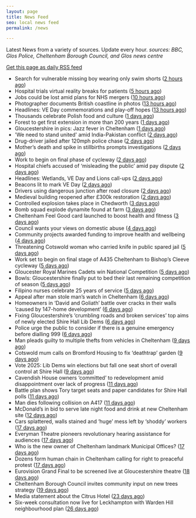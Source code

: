 ```yaml
---
layout: page
title: News Feed
seo: local news feed
permalink: /news

---
```


Latest News from a variety of sources. Update every hour.
_sources: BBC, Glos Police, Cheltenham Borough Council, and Glos news centre_

[Get this page as daily RSS feed](/daily.rss)

<!-- news_marker starts -->
- Search for vulnerable missing boy wearing only swim shorts ([2 hours ago](https://www.bbc.com/news/articles/ced20dq64yno))
- Hospital trials virtual reality breaks for patients ([5 hours ago](https://www.bbc.com/news/articles/c98py6k423xo))
- Jobs could be lost amid plans for NHS mergers ([10 hours ago](https://www.bbc.com/news/articles/cq54e3ned40o))
- Photographer documents British coastline in photos ([13 hours ago](https://www.bbc.com/news/articles/cewdlqzxello))
- Headlines: VE Day commemorations and play-off hopes ([13 hours ago](https://www.bbc.com/news/articles/c8070x0r38jo))
- Thousands celebrate Polish food and culture ([1 days ago](https://www.bbc.com/news/articles/c861904v5ego))
- Forest to get first extension in more than 200 years ([1 days ago](https://www.bbc.com/news/articles/cx2w2d1ww0yo))
- Gloucestershire in pics: Jazz fever in Cheltenham ([1 days ago](https://www.bbc.com/news/articles/cql23676qlgo))
- 'We need to stand united' amid India-Pakistan conflict ([2 days ago](https://www.bbc.com/news/articles/cx202gvxgj7o))
- Drug-driver jailed after 120mph police chase ([2 days ago](https://www.bbc.com/news/articles/c8jgl2gdj3jo))
- Mother’s death and spike in stillbirths prompts investigations ([2 days ago](https://gloucesternewscentre.co.uk/mothers-death-and-spike-in-stillbirths-prompts-investigations/))
- Work to begin on final phase of cycleway ([2 days ago](https://www.bbc.com/news/articles/cjwq3242dego))
- Hospital chiefs accused of ‘misleading the public’ amid pay dispute ([2 days ago](https://gloucesternewscentre.co.uk/hospital-chiefs-accused-of-misleading-the-public-amid-pay-dispute/))
- Headlines: Wetlands, VE Day and Lions call-ups ([2 days ago](https://www.bbc.com/news/articles/c4gre522d7lo))
- Beacons lit to mark VE Day ([2 days ago](https://www.bbc.com/news/videos/c74nln2wnzko))
- Drivers using dangerous junction after road closure ([2 days ago](https://www.bbc.com/news/articles/c0qnq5jvwz0o))
- Medieval building reopened after £300k restoration ([2 days ago](https://www.bbc.com/news/articles/cwy6y3d1xz0o))
- Controlled explosion takes place in Chedworth ([3 days ago](https://gloucesternewscentre.co.uk/controlled-explosion-takes-place-in-chedworth/))
- Bomb squad explode dynamite found at farm ([3 days ago](https://www.bbc.com/news/articles/c0k34gzdmxko))
- Cheltenham Feel Good card launched to boost health and fitness ([3 days ago](https://www.cheltenham.gov.uk/news/article/3007/cheltenham_feel_good_card_launched_to_boost_health_and_fitness))
- Council wants your views on domestic abuse ([4 days ago](https://gloucesternewscentre.co.uk/council-wants-your-views-on-domestic-abuse/))
- Community projects awarded funding to improve health and wellbeing ([4 days ago](https://www.cheltenham.gov.uk/news/article/3006/community_projects_awarded_funding_to_improve_health_and_wellbeing))
- Threatening Cotswold woman who carried knife in public spared jail ([5 days ago](https://gloucesternewscentre.co.uk/threatening-cotswold-woman-who-carried-knife-in-public-spared-jail/))
- Work set to begin on final stage of A435 Cheltenham to Bishop’s Cleeve cycleway ([5 days ago](https://gloucesternewscentre.co.uk/work-set-to-begin-on-final-stage-of-a435-cheltenham-to-bishops-cleeve-cycleway/))
- Gloucester Royal Marines Cadets win National Competition ([5 days ago](https://gloucesternewscentre.co.uk/gloucester-royal-marines-cadets-win-national-competition/))
- Bowls: Gloucestershire finally put to bed their last remaining competition of season ([5 days ago](https://gloucesternewscentre.co.uk/bowls-gloucestershire-finally-put-to-bed-their-last-remaining-competition-of-season/))
- Filipino nurses celebrate 25 years of service ([5 days ago](https://gloucesternewscentre.co.uk/filipino-nurses-celebrate-25-years-of-service/))
- Appeal after man stole man’s watch in Cheltenham ([6 days ago](https://gloucesternewscentre.co.uk/appeal-after-man-stole-mans-watch-in-cheltenham/))
- Homeowners in ‘David and Goliath’ battle over cracks in their walls ’caused by 147-home development’ ([6 days ago](https://gloucesternewscentre.co.uk/homeowners-in-david-and-goliath-battle-over-cracks-in-their-walls-caused-by-147-home-development/))
- Fixing Gloucestershire’s ‘crumbling roads and broken services’ top aims of newly elected Shire Hall Lib Dems ([6 days ago](https://gloucesternewscentre.co.uk/fixing-gloucestershires-crumbling-roads-and-broken-services-top-aims-of-newly-elected-shire-hall-lib-dems/))
- Police urge the public to consider if there is a genuine emergency before dialling 999 ([6 days ago](https://gloucesternewscentre.co.uk/police-urge-the-public-to-consider-if-there-is-a-genuine-emergency-before-dialling-999/))
- Man pleads guilty to multiple thefts from vehicles in Cheltenham ([9 days ago](https://gloucesternewscentre.co.uk/man-pleads-guilty-to-multiple-thefts-from-vehicles-in-cheltenham/))
- Cotswold mum calls on Bromford Housing to fix ‘deathtrap’ garden ([9 days ago](https://gloucesternewscentre.co.uk/cotswold-mum-calls-on-bromford-housing-to-fix-deathtrap-garden/))
- Vote 2025: Lib Dems win elections but fall one seat short of overall control at Shire Hall ([9 days ago](https://gloucesternewscentre.co.uk/vote-2025-lib-dems-win-elections-but-fall-one-seat-short-of-overall-control-at-shire-hall/))
- Cavendish House owners ‘committed’ to redevelopment amid disappointment over lack of progress ([11 days ago](https://gloucesternewscentre.co.uk/cavendish-house-owners-committed-to-redevelopment-amid-disappointment-over-lack-of-progress/))
- Battle plan shows Tory target seats and paper candidates for Shire Hall polls ([11 days ago](https://gloucesternewscentre.co.uk/battle-plan-shows-tory-target-seats-and-paper-candidates-for-shire-hall-polls/))
- Man dies following collision on A417 ([11 days ago](https://gloucesternewscentre.co.uk/man-dies-following-collision-on-a417/))
- McDonald’s in bid to serve late night food and drink at new Cheltenham site ([12 days ago](https://gloucesternewscentre.co.uk/mcdonalds-in-bid-to-serve-late-night-food-and-drink-at-new-cheltenham-site/))
- Cars splattered, walls stained and ‘huge’ mess left by ‘shoddy’ workers ([17 days ago](https://gloucesternewscentre.co.uk/cars-splattered-walls-stained-and-huge-mess-left-by-shoddy-workers/))
- Everyman Theatre pioneers revolutionary hearing assistance for audiences ([17 days ago](https://gloucesternewscentre.co.uk/everyman-theatre-pioneers-revolutionary-hearing-assistance-for-audiences/))
- Who is the new owner of Cheltenham landmark Municipal Offices? ([17 days ago](https://gloucesternewscentre.co.uk/who-is-the-new-owner-of-cheltenham-landmark-municipal-offices/))
- Dozens form human chain in Cheltenham calling for right to preaceful protest ([17 days ago](https://gloucesternewscentre.co.uk/dozens-form-human-chain-in-cheltenham-calling-for-right-to-preaceful-protest/))
- Eurovision Grand Final to be screened live at Gloucestershire theatre ([18 days ago](https://gloucesternewscentre.co.uk/eurovision-grand-final-to-be-screened-live-at-gloucestershire-theatre/))
- Cheltenham Borough Council invites community input on new trees strategy ([19 days ago](https://www.cheltenham.gov.uk/news/article/3005/cheltenham_borough_council_invites_community_input_on_new_trees_strategy))
- Media statement about the Citrus Hotel ([23 days ago](https://www.cheltenham.gov.uk/news/article/3004/media_statement_about_the_citrus_hotel))
- Six-week consultation now live for Leckhampton with Warden Hill neighbourhood plan ([26 days ago](https://www.cheltenham.gov.uk/news/article/3003/six-week_consultation_now_live_for_leckhampton_with_warden_hill_neighbourhood_plan))

<!-- news_marker ends -->
